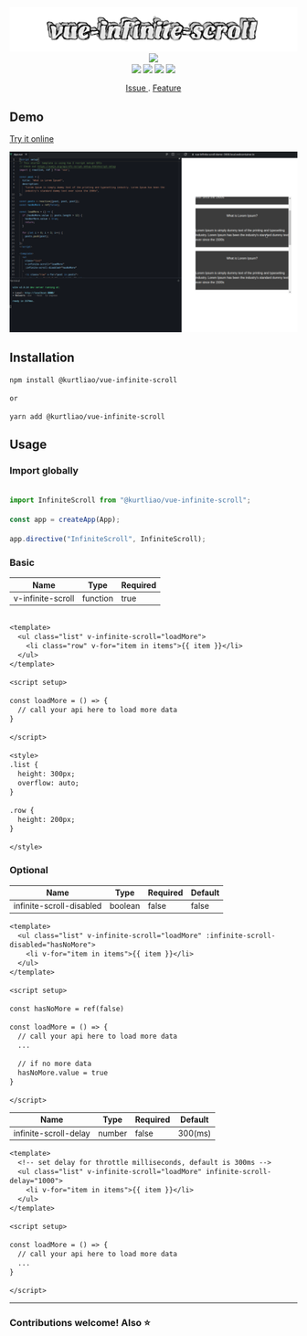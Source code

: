 <div align="center">

  <img src="./assets/logo.svg" />

  <img src="https://readme-typing-svg.herokuapp.com?font=Kanit&size=30&color=0EEAF7&background=FFF8EF00&center=true&vCenter=true&width=600&lines=Built+with+typescript+%E2%9D%A4%EF%B8%8F+vite+library+mode" />
</div>

<div align="center">
  <img src="https://img.shields.io/npm/v/@kurtliao/vue-infinite-scroll?style=for-the-badge"/>
  <img src="https://img.shields.io/npm/dt/@kurtliao/vue-infinite-scroll?color=%23BAD9B5&style=for-the-badge"/>
  <img src="https://img.shields.io/npm/l/@kurtliao/vue-infinite-scroll?style=for-the-badge"/>
  <img src="https://img.shields.io/bundlephobia/min/@kurtliao/vue-infinite-scroll?style=for-the-badge"/>
</div>

<p align="center">
  <a href="https://github.com/kurt-liao/vue-infinite-scroll/issues"> Issue </a>
  .
  <a href="https://github.com/kurt-liao/vue-infinite-scroll/pulls"> Feature </a>
</p>

## Demo

[Try it online](https://stackblitz.com/edit/vue-infinite-scroll-demo)

<img src="./assets/demo.gif" />

## Installation

```
npm install @kurtliao/vue-infinite-scroll

or

yarn add @kurtliao/vue-infinite-scroll
```

## Usage


### Import globally
```js

import InfiniteScroll from "@kurtliao/vue-infinite-scroll";

const app = createApp(App);

app.directive("InfiniteScroll", InfiniteScroll);
```

### Basic

| Name | Type | Required |
| --- | --- | --- |
| v-infinite-scroll | function | true |

```vue

<template>
  <ul class="list" v-infinite-scroll="loadMore">
    <li class="row" v-for="item in items">{{ item }}</li>
  </ul>
</template>

<script setup>

const loadMore = () => {
  // call your api here to load more data
}

</script>

<style>
.list {
  height: 300px;
  overflow: auto;
}

.row {
  height: 200px;
}

</style>

```

### Optional

| Name | Type | Required | Default |
| --- | --- | --- | --- |
| infinite-scroll-disabled | boolean | false | false |


```vue
<template>
  <ul class="list" v-infinite-scroll="loadMore" :infinite-scroll-disabled="hasNoMore">
    <li v-for="item in items">{{ item }}</li>
  </ul>
</template>

<script setup>

const hasNoMore = ref(false)

const loadMore = () => {
  // call your api here to load more data
  ...
  
  // if no more data
  hasNoMore.value = true
}

</script>
```

| Name | Type | Required | Default |
| --- | --- | --- | --- |
| infinite-scroll-delay | number | false | 300(ms) |


```vue
<template>
  <!-- set delay for throttle milliseconds, default is 300ms -->
  <ul class="list" v-infinite-scroll="loadMore" infinite-scroll-delay="1000">
    <li v-for="item in items">{{ item }}</li>
  </ul>
</template>

<script setup>

const loadMore = () => {
  // call your api here to load more data
  ...
}

</script>
```
---

<h3>Contributions welcome! Also ⭐ </h3>
